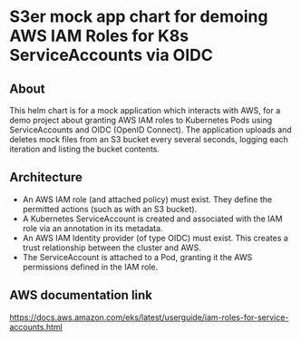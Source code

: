 # S3er mock app chart for demoing AWS IAM Roles for K8s ServiceAccounts via OIDC

## About
This helm chart is for a mock application which interacts with AWS, for a demo project about granting AWS IAM roles to Kubernetes Pods using ServiceAccounts and OIDC (OpenID Connect). The application uploads and deletes mock files from an S3 bucket every several seconds, logging each iteration and listing the bucket contents.

## Architecture
- An AWS IAM role (and attached policy) must exist. They define the permitted actions (such as with an S3 bucket).
- A Kubernetes ServiceAccount is created and associated with the IAM role via an annotation in its metadata.
- An AWS IAM Identity provider (of type OIDC) must exist. This creates a trust relationship between the cluster and AWS.
- The ServiceAccount is attached to a Pod, granting it the AWS permissions defined in the IAM role.

## AWS documentation link
https://docs.aws.amazon.com/eks/latest/userguide/iam-roles-for-service-accounts.html
